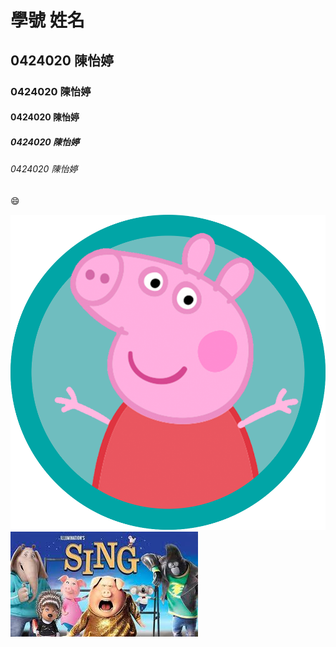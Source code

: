 # 學號 姓名
## 0424020 陳怡婷
### 0424020 陳怡婷
#### 0424020 陳怡婷
##### 0424020 陳怡婷
###### 0424020 陳怡婷
:smile:

![](pipipig.png "")
[![](sing.jpg)](https://www.youtube.com/watch?v=IZz-M7d8saE)
